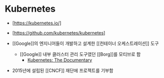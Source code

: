 # Kubernetes

- [https://kubernetes.io/]
- [https://github.com/kubernetes/kubernetes]

- [[Google]]의 엔지니어들이 개발하고 설계한 [[컨테이너 오케스트레이션]] 도구
  - [[Google]] 내부 클러스터 관리 도구였던 [[Borg]]를 모티브로 함
    - [Kubernetes: The Documentary](https://youtu.be/BE77h7dmoQU)

- 2015년에 설립된 [[CNCF]] 재단에 프로젝트를 기부함
